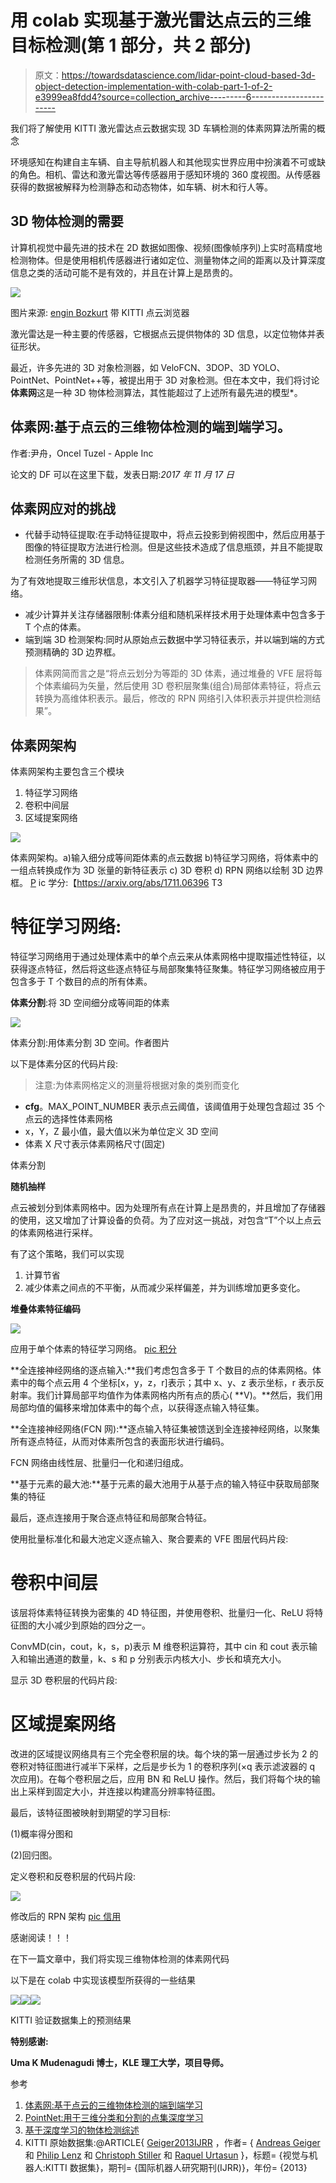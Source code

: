 # 用 colab 实现基于激光雷达点云的三维目标检测(第 1 部分，共 2 部分)

> 原文：<https://towardsdatascience.com/lidar-point-cloud-based-3d-object-detection-implementation-with-colab-part-1-of-2-e3999ea8fdd4?source=collection_archive---------6----------------------->

我们将了解使用 KITTI 激光雷达点云数据实现 3D 车辆检测的体素网算法所需的概念

环境感知在构建自主车辆、自主导航机器人和其他现实世界应用中扮演着不可或缺的角色。相机、雷达和激光雷达等传感器用于感知环境的 360 度视图。从传感器获得的数据被解释为检测静态和动态物体，如车辆、树木和行人等。

## **3D 物体检测的需要**

计算机视觉中最先进的技术在 2D 数据如图像、视频(图像帧序列)上实时高精度地检测物体。但是使用相机传感器进行诸如定位、测量物体之间的距离以及计算深度信息之类的活动可能不是有效的，并且在计算上是昂贵的。

![](img/74b5bfbb7243bfdcfd7d38b75c64ba16.png)

图片来源: [engin Bozkurt](https://github.com/enginBozkurt/LidarObstacleDetection) 带 KITTI 点云浏览器

激光雷达是一种主要的传感器，它根据点云提供物体的 3D 信息，以定位物体并表征形状。

最近，许多先进的 3D 对象检测器，如 VeloFCN、3DOP、3D YOLO、PointNet、PointNet++等，被提出用于 3D 对象检测。但在本文中，我们将讨论**体素网**这是一种 3D 物体检测算法，其性能超过了上述所有最先进的模型*。

## 体素网:基于点云的三维物体检测的端到端学习。

作者:尹舟，Oncel Tuzel - Apple Inc

论文的 DF 可以在这里下载，发表日期:*2017 年 11 月 17 日*

## 体素网应对的挑战

*   代替手动特征提取:在手动特征提取中，将点云投影到俯视图中，然后应用基于图像的特征提取方法进行检测。但是这些技术造成了信息瓶颈，并且不能提取检测任务所需的 3D 信息。

为了有效地提取三维形状信息，本文引入了机器学习特征提取器——特征学习网络。

*   减少计算并关注存储器限制:体素分组和随机采样技术用于处理体素中包含多于 T 个点的体素。
*   端到端 3D 检测架构:同时从原始点云数据中学习特征表示，并以端到端的方式预测精确的 3D 边界框。

> 体素网简而言之是“将点云划分为等距的 3D 体素，通过堆叠的 VFE 层将每个体素编码为矢量，然后使用 3D 卷积层聚集(组合)局部体素特征，将点云转换为高维体积表示。最后，修改的 RPN 网络引入体积表示并提供检测结果”。

## 体素网架构

体素网架构主要包含三个模块

1.  特征学习网络
2.  卷积中间层
3.  区域提案网络

![](img/ecdc6e3efadd70f1d683e12871076869.png)

体素网架构。a)输入细分成等间距体素的点云数据 b)特征学习网络，将体素中的一组点转换成作为 3D 张量的新特征表示 c) 3D 卷积 d) RPN 网络以绘制 3D 边界框。 [P](https://arxiv.org/abs/1711.06396) ic 学分:【https://arxiv.org/abs/1711.06396 T3

# 特征学习网络:

特征学习网络用于通过处理体素中的单个点云来从体素网格中提取描述性特征，以获得逐点特征，然后将这些逐点特征与局部聚集特征聚集。特征学习网络被应用于包含多于 T 个数目的点的所有体素。

**体素分割**:将 3D 空间细分成等间距的体素

![](img/cea01254746c87df0491e09e8358f16e.png)

体素分割:用体素分割 3D 空间。作者图片

以下是体素分区的代码片段:

> 注意:为体素网格定义的测量将根据对象的类别而变化

*   __cfg__。MAX_POINT_NUMBER 表示点云阈值，该阈值用于处理包含超过 35 个点云的选择性体素网格
*   x，Y，Z 最小值，最大值以米为单位定义 3D 空间
*   体素 X 尺寸表示体素网格尺寸(固定)

体素分割

**随机抽样**

点云被划分到体素网格中。因为处理所有点在计算上是昂贵的，并且增加了存储器的使用，这又增加了计算设备的负荷。为了应对这一挑战，对包含“T”个以上点云的体素网格进行采样。

有了这个策略，我们可以实现

1.  计算节省
2.  减少体素之间点的不平衡，从而减少采样偏差，并为训练增加更多变化。

**堆叠体素特征编码**

![](img/645c07a0fb12c35129a5bd2e1011a5d7.png)

应用于单个体素的特征学习网络。 [pic 积分](https://arxiv.org/abs/1711.06396)

**全连接神经网络的逐点输入:**我们考虑包含多于 T 个数目的点的体素网格。体素中的每个点云用 4 个坐标[x，y，z，r]表示；其中 x、y、z 表示坐标，r 表示反射率。我们计算局部平均值作为体素网格内所有点的质心( **V)。**然后，我们用局部均值的偏移来增加体素中的每个点，以获得逐点输入特征集。

**全连接神经网络(FCN 网):**逐点输入特征集被馈送到全连接神经网络，以聚集所有逐点特征，从而对体素所包含的表面形状进行编码。

FCN 网络由线性层、批量归一化和递归组成。

**基于元素的最大池:**基于元素的最大池用于从基于点的输入特征中获取局部聚集的特征

最后，逐点连接用于聚合逐点特征和局部聚合特征。

使用批量标准化和最大池定义逐点输入、聚合要素的 VFE 图层代码片段:

# 卷积中间层

该层将体素特征转换为密集的 4D 特征图，并使用卷积、批量归一化、ReLU 将特征图的大小减少到原始的四分之一。

ConvMD(cin，cout，k，s，p)表示 M 维卷积运算符，其中 cin 和 cout 表示输入和输出通道的数量，k、s 和 p 分别表示内核大小、步长和填充大小。

显示 3D 卷积层的代码片段:

# 区域提案网络

改进的区域提议网络具有三个完全卷积层的块。每个块的第一层通过步长为 2 的卷积对特征图进行减半下采样，之后是步长为 1 的卷积序列(×q 表示滤波器的 q 次应用)。在每个卷积层之后，应用 BN 和 ReLU 操作。然后，我们将每个块的输出上采样到固定大小，并连接以构建高分辨率特征图。

最后，该特征图被映射到期望的学习目标:

(1)概率得分图和

(2)回归图。

定义卷积和反卷积层的代码片段:

![](img/e04dfdf591f74ecb5f556b65dfbc5f1d.png)

修改后的 RPN 架构 [pic 信用](https://arxiv.org/abs/1711.06396)

感谢阅读！！！

在下一篇文章中，我们将实现三维物体检测的体素网代码

以下是在 colab 中实现该模型所获得的一些结果

![](img/adbbb88c64cb27271e8cb435702ce554.png)![](img/5cc6b3d0cded044a6b0d3b220f5b85c6.png)![](img/2dde2e10acee1cacb1e9ff7ef08286b4.png)

KITTI 验证数据集上的预测结果

**特别感谢:**

**Uma K Mudenagudi 博士，KLE 理工大学，项目导师。**

参考

1.  [体素网:基于点云的三维物体检测的端到端学习](https://arxiv.org/pdf/1711.06396.pdf)
2.  [PointNet:用于三维分类和分割的点集深度学习](https://arxiv.org/abs/1612.00593)
3.  [基于深度学习的物体检测综述](https://arxiv.org/pdf/1907.09408)
4.  KITTI 原始数据集:@ARTICLE{ [Geiger2013IJRR](http://www.cvlibs.net/publications/Geiger2013IJRR.pdf) ，作者= { [Andreas Geiger](http://www.cvlibs.net/) 和 [Philip Lenz](http://www.mrt.kit.edu/mitarbeiter_lenz.php) 和 [Christoph Stiller](http://www.mrt.kit.edu/mitarbeiter_stiller.php) 和 [Raquel Urtasun](http://ttic.uchicago.edu/~rurtasun) }，标题= {视觉与机器人:KITTI 数据集}，期刊= {国际机器人研究期刊(IJRR)}，年份= {2013}